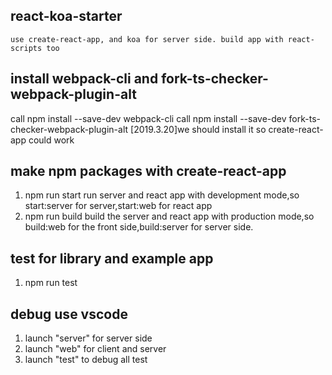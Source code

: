 
## react-koa-starter
    use create-react-app, and koa for server side. build app with react-scripts too

## install webpack-cli and fork-ts-checker-webpack-plugin-alt
call npm install --save-dev webpack-cli 
call npm install --save-dev fork-ts-checker-webpack-plugin-alt
[2019.3.20]we should install it so create-react-app could work

## make npm packages with create-react-app
1. npm run start
  run server and react app with development mode,so start:server for server,start:web for react app
1. npm run build
  build the server and react app with production mode,so build:web for the front side,build:server for server side.


## test for library and example app
1. npm run test

## debug use vscode 
1. launch "server" for server side
1. launch "web" for client and server
1. launch "test" to debug all test